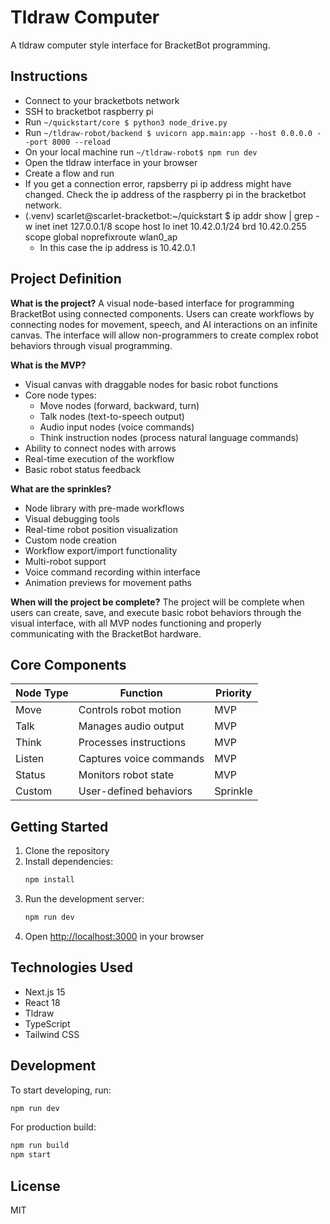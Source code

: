 # Tldraw Computer

A tldraw computer style interface for BracketBot programming.

## Instructions
- Connect to your bracketbots network
- SSH to bracketbot raspberry pi
- Run `~/quickstart/core $ python3 node_drive.py`
- Run  `~/tldraw-robot/backend $ uvicorn app.main:app --host 0.0.0.0 --port 8000 --reload`
- On your local machine run `~/tldraw-robot$ npm run dev`
- Open the tldraw interface in your browser
- Create a flow and run
- If you get a connection error, rapsberry pi ip address might have changed. Check the ip address of the raspberry pi in the bracketbot network.
- (.venv) scarlet@scarlet-bracketbot:~/quickstart $ ip addr show | grep -w inet
    inet 127.0.0.1/8 scope host lo
    inet 10.42.0.1/24 brd 10.42.0.255 scope global noprefixroute wlan0_ap
    - In this case the ip address is 10.42.0.1



## Project Definition

**What is the project?**
A visual node-based interface for programming BracketBot using connected components. Users can create workflows by connecting nodes for movement, speech, and AI interactions on an infinite canvas. The interface will allow non-programmers to create complex robot behaviors through visual programming.

**What is the MVP?**
- Visual canvas with draggable nodes for basic robot functions
- Core node types:
  - Move nodes (forward, backward, turn)
  - Talk nodes (text-to-speech output)
  - Audio input nodes (voice commands)
  - Think instruction nodes (process natural language commands)
- Ability to connect nodes with arrows
- Real-time execution of the workflow
- Basic robot status feedback

**What are the sprinkles?**
- Node library with pre-made workflows
- Visual debugging tools
- Real-time robot position visualization
- Custom node creation
- Workflow export/import functionality
- Multi-robot support
- Voice command recording within interface
- Animation previews for movement paths

**When will the project be complete?**
The project will be complete when users can create, save, and execute basic robot behaviors through the visual interface, with all MVP nodes functioning and properly communicating with the BracketBot hardware.

## Core Components

| Node Type | Function | Priority |
|-----------|----------|-----------|
| Move | Controls robot motion | MVP |
| Talk | Manages audio output | MVP |
| Think | Processes instructions | MVP |
| Listen | Captures voice commands | MVP |
| Status | Monitors robot state | MVP |
| Custom | User-defined behaviors | Sprinkle |

## Getting Started

1. Clone the repository
2. Install dependencies:
   ```bash
   npm install
   ```
3. Run the development server:
   ```bash
   npm run dev
   ```
4. Open [http://localhost:3000](http://localhost:3000) in your browser

## Technologies Used

- Next.js 15
- React 18
- Tldraw
- TypeScript
- Tailwind CSS

## Development

To start developing, run:

```bash
npm run dev
```

For production build:

```bash
npm run build
npm start
```

## License

MIT
